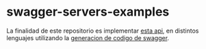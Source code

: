 # swagger-servers-examples

La finalidad de este repositorio es implementar [esta api](https://github.com/mesaglio/swagger-server-example/blob/master/swagger.yml), en distintos lenguajes utilizando la [generacion de codigo de swagger](https://swagger.io/docs/open-source-tools/swagger-codegen/).
